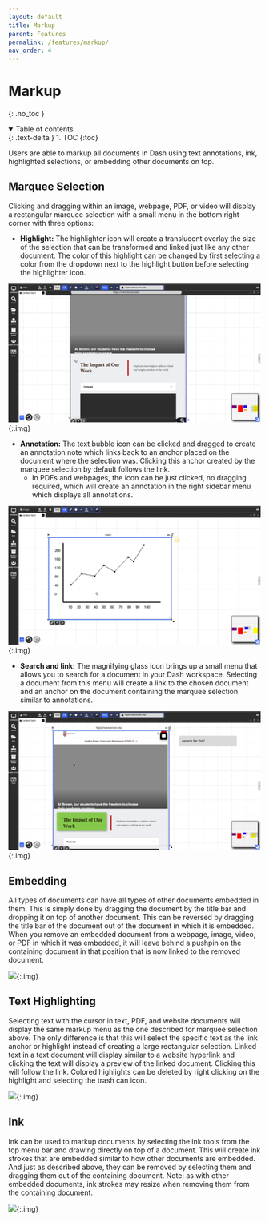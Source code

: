 ```yaml
---
layout: default
title: Markup
parent: Features
permalink: /features/markup/
nav_order: 4
---
```


# Markup
{: .no_toc }

<details open markdown="block">
  <summary>
    Table of contents
  </summary>
  {: .text-delta }
1. TOC
{:toc}
</details>

Users are able to markup all documents in Dash using text annotations, ink, highlighted selections, or embedding other documents on top. 

## Marquee Selection
Clicking and dragging within an image, webpage, PDF, or video will display a rectangular marquee selection with a small menu in the bottom right corner with three options:

- **Highlight:** The highlighter icon will create a translucent overlay the size of the selection that can be transformed and linked just like any other document. The color of this highlight can be changed by first selecting a color from the dropdown next to the highlight button before selecting the highlighter icon.

![](../../assets/gifs/markup/marqueehighlight.gif){:.img}

- **Annotation:** The text bubble icon can be clicked and dragged to create an annotation note which links back to an anchor placed on the document where the selection was. Clicking this anchor created by the marquee selection by default follows the link.
    - In PDFs and webpages, the icon can be just clicked, no dragging required, which will create an annotation in the right sidebar menu which displays all annotations.

![](../../assets/gifs/markup/marqueedragannotation.gif){:.img}

- **Search and link:** The magnifying glass icon brings up a small menu that allows you to search for a document in your Dash workspace. Selecting a document from this menu will create a link to the chosen document and an anchor on the document containing the marquee selection similar to annotations.

![](../../assets/gifs/markup/marqueesearchlink.gif){:.img}

## Embedding
All types of documents can have all types of other documents embedded in them. This is simply done by dragging the document by the title bar and dropping it on top of another document. This can be reversed by dragging the title bar of the document out of the document in which it is embedded. When you remove an embedded document from a webpage, image, video, or PDF in which it was embedded, it will leave behind a pushpin on the containing document in that position that is now linked to the removed document.

![](../../assets/gifs/markup/embed.gif){:.img}

## Text Highlighting
Selecting text with the cursor in text, PDF, and website documents will display the same markup menu as the one described for marquee selection above. The only difference is that this will select the specific text as the link anchor or highlight instead of creating a large rectangular selection. Linked text in a text document will display similar to a website hyperlink and clicking the text will display a preview of the linked document. Clicking this will follow the link. Colored highlights can be deleted by right clicking on the highlight and selecting the trash can icon.

![](../../assets/gifs/markup/intexthighlight.gif){:.img}

## Ink
Ink can be used to markup documents by selecting the ink tools from the top menu bar and drawing directly on top of a document. This will create ink strokes that are embedded similar to how other documents are embedded. And just as described above, they can be removed by selecting them and dragging them out of the containing document. Note: as with other embedded documents, ink strokes may resize when removing them from the containing document.

![](../../assets/gifs/markup/inkembed.gif){:.img}